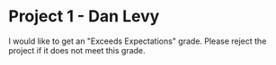 # Project 1 - Dan Levy

I would like to get an "Exceeds Expectations" grade. Please reject the project if it does not meet this grade.